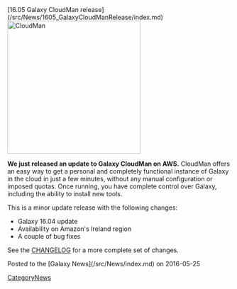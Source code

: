 <div class='newsItemHeader'>[16.05 Galaxy CloudMan release](/src/News/1605_GalaxyCloudManRelease/index.md)</div>

<div class='right'><a href='/src/CloudMan/index.md'><img src="/src/Images/GalaxyLogos/cloudman-logo.jpg" alt="CloudMan" width="300" /></a></div>

**We just released an update to Galaxy CloudMan on AWS.** CloudMan offers an easy way to get a personal and completely functional instance of Galaxy in the cloud in just a few minutes, without any manual configuration or imposed quotas. Once running, you have complete control over Galaxy, including the ability to install new tools.

This is a minor update release with the following changes:
* Galaxy 16.04 update
* Availability on Amazon's Ireland region 
* A couple of bug fixes

See the [CHANGELOG](https://github.com/galaxyproject/cloudman/blob/master/CHANGELOG.md) for a more complete set of changes.

<div class='newsItemFooter'>Posted to the [Galaxy News](/src/News/index.md) on 2016-05-25 </div>

[CategoryNews](/src/CategoryNews/index.md)

